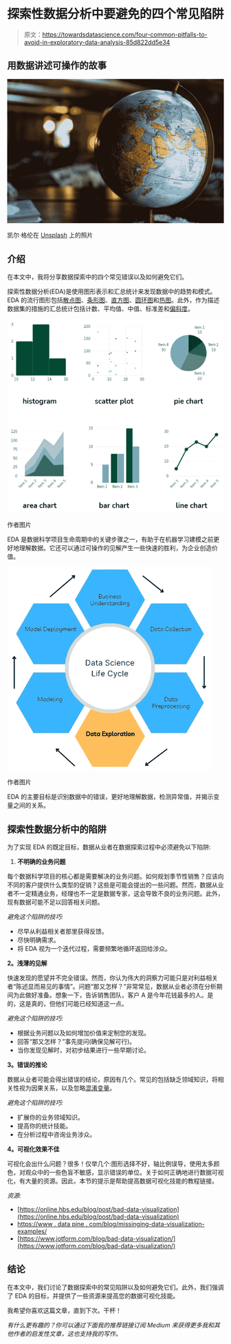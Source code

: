# 探索性数据分析中要避免的四个常见陷阱

> 原文：<https://towardsdatascience.com/four-common-pitfalls-to-avoid-in-exploratory-data-analysis-85d822dd5e34>

## 用数据讲述可操作的故事

![](img/d123f80aebaa1ee86543b679d6031118.png)

凯尔·格伦在 [Unsplash](https://unsplash.com?utm_source=medium&utm_medium=referral) 上的照片

## 介绍

在本文中，我将分享数据探索中的四个常见错误以及如何避免它们。

探索性数据分析(EDA)是使用图形表示和汇总统计来发现数据中的趋势和模式。EDA 的流行图形包括[散点图](https://chartio.com/learn/charts/what-is-a-scatter-plot/)、[条形图](https://docs.tibco.com/pub/spotfire/7.0.1/doc/html/bar/bar_what_is_a_bar_chart.htm)、[直方图](https://asq.org/quality-resources/histogram)、[圆环图](https://www.tibco.com/reference-center/what-is-a-donut-chart)和[热图](https://chartio.com/learn/charts/heatmap-complete-guide/)。此外，作为描述数据集的措施的汇总统计包括计数、平均值、中值、标准差和[偏斜度](https://codeburst.io/2-important-statistics-terms-you-need-to-know-in-data-science-skewness-and-kurtosis-388fef94eeaa)。

![](img/1fe43e59831f018d44b6bc09caf32ffd.png)

作者图片

EDA 是数据科学项目生命周期中的关键步骤之一，有助于在机器学习建模之前更好地理解数据。它还可以通过可操作的见解产生一些快速的胜利，为企业创造价值。

![](img/d84f87a782e9d29a30d88cb23cbe1690.png)

作者图片

EDA 的主要目标是识别数据中的错误，更好地理解数据，检测异常值，并揭示变量之间的关系。

## 探索性数据分析中的陷阱

为了实现 EDA 的既定目标，数据从业者在数据探索过程中必须避免以下陷阱:

1.  **不明确的业务问题**

每个数据科学项目的核心都是需要解决的业务问题。如何规划季节性销售？应该向不同的客户提供什么类型的促销？这些是可能会提出的一些问题。然而，数据从业者不一定精通业务，经理也不一定是数据专家，这会导致不良的业务问题。此外，现有数据可能不足以回答相关问题。

*避免这个陷阱的技巧:*

*   尽早从利益相关者那里获得反馈。
*   尽快明确需求。
*   将 EDA 视为一个迭代过程，需要频繁地循环返回给涉众。

**2。浅薄的见解**

快速发现的愿望并不完全错误。然而，你认为伟大的洞察力可能只是对利益相关者“陈述显而易见的事情”。问题“那又怎样？”非常常见，数据从业者必须在分析期间为此做好准备。想象一下，告诉销售团队，客户 A 是今年花钱最多的人。是的，这是真的，但他们可能已经知道这一点。

*避免这个陷阱的技巧:*

*   根据业务问题以及如何增加价值来定制您的发现。
*   回答“那又怎样？”事先提问(确保见解可行)。
*   当你发现见解时，对初步结果进行一些早期讨论。

**3。错误的推论**

数据从业者可能会得出错误的结论，原因有几个。常见的包括缺乏领域知识，将相关性视为因果关系，以及忽略[混淆变量](https://www.scribbr.com/methodology/confounding-variables/)。

*避免这个陷阱的技巧:*

*   扩展你的业务领域知识。
*   提高你的统计技能。
*   在分析过程中咨询业务涉众。

**4。可视化效果不佳**

可视化会出什么问题？很多！仅举几个:图形选择不好，轴比例误导，使用太多颜色，对观众中的一些色盲不敏感，显示错误的单位。关于如何正确地进行数据可视化，有大量的资源。因此，本节的提示是帮助提高数据可视化技能的教程链接。

*资源:*

*   [https://online.hbs.edu/blog/post/bad-data-visualization](https://online.hbs.edu/blog/post/bad-data-visualization)
*   [https://www . data pine . com/blog/missinging-data-visualization-examples/](https://www.datapine.com/blog/misleading-data-visualization-examples/)
*   [https://www.jotform.com/blog/bad-data-visualization/](https://www.jotform.com/blog/bad-data-visualization/)

## 结论

在本文中，我们讨论了数据探索中的常见陷阱以及如何避免它们。此外，我们强调了 EDA 的目标，并提供了一些资源来提高您的数据可视化技能。

我希望你喜欢这篇文章，直到下次。干杯！

*有什么更有趣的？你可以通过下面我的推荐链接订阅 Medium 来获得更多我和其他作者的启发性文章，这也支持我的写作。*

[](https://aolaoye.medium.com/membership) 